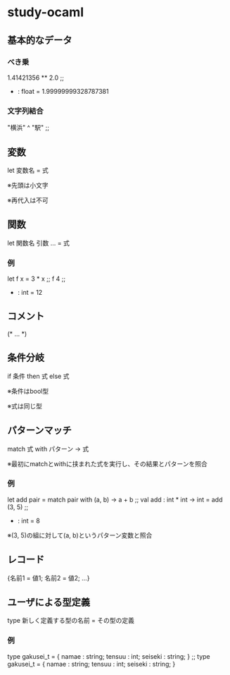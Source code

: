 # study-ocaml

## 基本的なデータ

### べき乗

1.41421356 ** 2.0 ;;

  - : float = 1.99999999328787381

### 文字列結合

"横浜" ^ "駅" ;;

## 変数

let 変数名 = 式

※先頭は小文字

※再代入は不可

## 関数

let 関数名 引数 ... = 式

### 例

let f x = 3 * x ;;
f 4 ;;
- : int = 12

## コメント

(* ... *)

## 条件分岐

if 条件 then 式 else 式

※条件はbool型

※式は同じ型

## パターンマッチ

match 式 with
パターン -> 式

※最初にmatchとwithに挟まれた式を実行し、その結果とパターンを照合

### 例

let add pair = match pair with (a, b) -> a + b ;;
val add : int * int -> int = <fun>
add (3, 5) ;;
- : int = 8

※(3, 5)の組に対して(a, b)というパターン変数と照合

## レコード

{名前1 = 値1; 名前2 = 値2; ...}

## ユーザによる型定義

type 新しく定義する型の名前 = その型の定義

### 例

type gakusei_t = {
	namae : string;
	tensuu : int;
	seiseki : string;
} ;;
type gakusei_t = { namae : string; tensuu : int; seiseki : string; }

